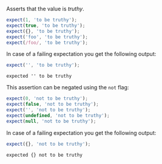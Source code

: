 Asserts that the value is _truthy_.

<!-- evaluate -->
```javascript
expect(1, 'to be truthy');
expect(true, 'to be truthy');
expect({}, 'to be truthy');
expect('foo', 'to be truthy');
expect(/foo/, 'to be truthy');
```
<!-- /evaluate -->

In case of a failing expectation you get the following output:

<!-- evaluate -->
```javascript
expect('', 'to be truthy');
```

```
expected '' to be truthy
```
<!-- /evaluate -->

This assertion can be negated using the `not` flag:

<!-- evaluate -->
```javascript
expect(0, 'not to be truthy');
expect(false, 'not to be truthy');
expect('', 'not to be truthy');
expect(undefined, 'not to be truthy');
expect(null, 'not to be truthy');
```
<!-- /evaluate -->

In case of a failing expectation you get the following output:

<!-- evaluate -->
```javascript
expect({}, 'not to be truthy');
```

```
expected {} not to be truthy
```
<!-- /evaluate -->
